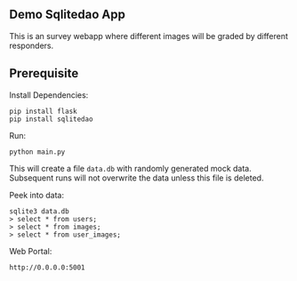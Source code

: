 ## Demo Sqlitedao App

This is an survey webapp where different images will be graded by different responders.

## Prerequisite

Install Dependencies:

    pip install flask
    pip install sqlitedao

Run:

    python main.py

This will create a file `data.db` with randomly generated mock data. Subsequent runs will not overwrite the data unless this file is deleted.

Peek into data:

    sqlite3 data.db
    > select * from users;
    > select * from images;
    > select * from user_images;

Web Portal:

    http://0.0.0.0:5001
